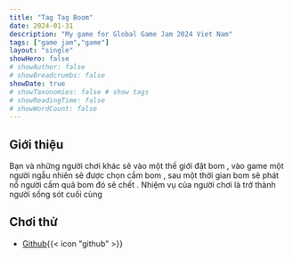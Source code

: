 ```yaml
---
title: "Tag Tag Boom" 
date: 2024-01-31
description: "My game for Global Game Jam 2024 Viet Nam"
tags: ["game jam","game"]
layout: "single"
showHero: false
# showAuthor: false
# showBreadcrumbs: false
showDate: true
# showTaxonomies: false # show tags
# showReadingTime: false
# showWordCount: false
---
```


## Giới thiệu
Bạn và những người chơi khác sẽ vào một thế giới đặt bom , vào game một người ngẫu nhiên sẽ được chọn cầm bom , sau một thời gian bom sẽ phát nổ người cầm quả bom đó sẽ chết . Nhiệm vụ của người chơi là trở thành người sống sót cuối cùng

## Chơi thử
<!-- - Bạn có thể chơi game tại đây - itch.io : [Tag Tag Boom](https://datthanhdoan.itch.io/tag-tag-boom) <br> -->
- [Github](https://github.com/datthanhdoan/GameJams2024){{< icon "github" >}}
